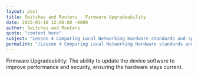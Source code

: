 ```yaml
---
layout: post
title: Switches and Routers - Firmware Upgradeability
date: 2025-01-10 12:00:00 -0000
author: Switches and Routers
quote: "content here"
subject: "Lesson 4 Comparing Local Networking Hardware standards and specifications"
permalink: "/Lesson 4 Comparing Local Networking Hardware standards and specifications/Switches and Routers/Switches and Routers - Firmware Upgradeability"
---
```


Firmware Upgradeability: The ability to update the device software to improve performance and security, ensuring the hardware stays current.
